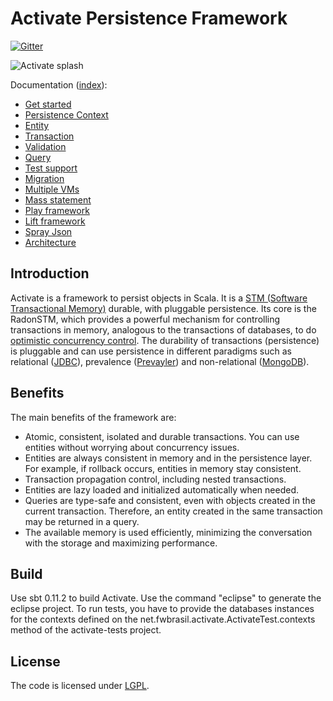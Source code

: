 # Activate Persistence Framework

[![Gitter](https://badges.gitter.im/Join%20Chat.svg)](https://gitter.im/fwbrasil/activate?utm_source=badge&utm_medium=badge&utm_campaign=pr-badge&utm_content=badge)

![Activate splash](http://activate-framework.org/wp-content/uploads/2012/04/activateslider4.jpg)

Documentation ([index](/activate-docs/_index.md)):

- [Get started](/activate-docs/get-started.md)
- [Persistence Context](/activate-docs/persistence-context.md)
- [Entity](/activate-docs/entity.md) 
- [Transaction](/activate-docs/transaction.md)
- [Validation](/activate-docs/validation.md)
- [Query](/activate-docs/query.md)
- [Test support](/activate-docs/test-support.md)
- [Migration](/activate-docs/migration.md)
- [Multiple VMs](/activate-docs/multiple-vms.md)
- [Mass statement](/activate-docs/mass-statement.md)
- [Play framework](/activate-docs/play-framework.md)
- [Lift framework](/activate-docs/lift-framework.md)
- [Spray Json](/activate-docs/spray-json.md)
- [Architecture](/activate-docs/architecture.md)

## Introduction

Activate is a framework to persist objects in Scala. It is a [STM (Software Transactional Memory)](http://en.wikipedia.org/wiki/Software_transactional_memory) durable, with pluggable persistence. Its core is the RadonSTM, which provides a powerful mechanism for controlling transactions in memory, analogous to the transactions of databases, to do [optimistic concurrency control](http://en.wikipedia.org/wiki/Optimistic_concurrency_control). The durability of transactions (persistence) is pluggable and can use persistence in different paradigms such as relational ([JDBC](http://en.wikipedia.org/wiki/Java_Database_Connectivity)), prevalence ([Prevayler](http://prevayler.org/)) and non-relational ([MongoDB](https://www.mongodb.org/)).

## Benefits

The main benefits of the framework are:

- Atomic, consistent, isolated and durable transactions. You can use entities without worrying about concurrency issues.
- Entities are always consistent in memory and in the persistence layer. For example, if rollback occurs, entities in memory stay consistent.
- Transaction propagation control, including nested transactions.
- Entities are lazy loaded and initialized automatically when needed.
- Queries are type-safe and consistent, even with objects created in the current transaction. Therefore, an entity created in the same transaction may be returned in a query.
- The available memory is used efficiently, minimizing the conversation with the storage and maximizing performance.

## Build

Use sbt 0.11.2 to build Activate. Use the command "eclipse" to generate the eclipse project.
To run tests, you have to provide the databases instances for the contexts defined on the net.fwbrasil.activate.ActivateTest.contexts method of the activate-tests project.

## License

The code is licensed under [LGPL](http://pl.wikipedia.org/wiki/GNU_Lesser_General_Public_License).

